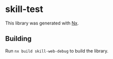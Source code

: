 # skill-test

This library was generated with [Nx](https://nx.dev).

## Building

Run `nx build skill-web-debug` to build the library.
